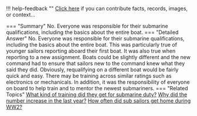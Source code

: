 !!! help-feedback ""
    <a href="/feedback/" data-feedback-link>Click here</a>
    if you can contribute facts, records, images, or context…

<a id="summary"></a>
=== "Summary"
    No. Everyone was responsible for their submarine qualifications, including the basics about the entire boat.
=== "Detailed Answer"
    No. Everyone was responsible for their submarine qualifications, including the basics about the entire boat. This was particularly true of younger sailors reporting aboard their first boat. It was also true when reporting to a new assignment. Boats could be slightly different and the new command had to ensure that sailors new to the command knew what they said they did. Obviously, requalifying on a different boat would be fairly quick and easy.
    There may be training across similar ratings such as electronics or mechanicals. In addition, it was the responsibility of everyone on board to help train and to mentor the newest submariners.
=== "Related Topics"
    [What kind of training did they get for submarine duty?](what-kind-of-training-did-they-get-for-submarine-duty.md#summary)
    [Why did the number increase in the last year?](why-did-the-number-increase-in-the-last-year.md#summary)
    [How often did sub sailors get home during WW2?](how-often-did-sub-sailors-get-home-during-ww2.md#summary)
